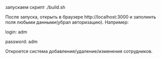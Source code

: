 запускаем скрипт ./build.sh

После запуска, открыть в браузере http://localhost:3000 и заполинть поля любыми данными(убрал авторизацию). Например:

login: adm

password: adm

Откроется система добавления/удаление/изменения сотрудников.
